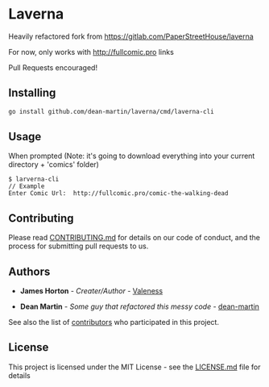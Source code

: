 # Laverna
Heavily refactored fork from https://gitlab.com/PaperStreetHouse/laverna

For now, only works with http://fullcomic.pro links

Pull Requests encouraged!

## Installing


```bash
go install github.com/dean-martin/laverna/cmd/laverna-cli
```

## Usage
When prompted (Note: it's going to download everything into your current directory + 'comics' folder)
```
$ larverna-cli
// Example
Enter Comic Url:  http://fullcomic.pro/comic-the-walking-dead
```



## Contributing

Please read [CONTRIBUTING.md](CONTRIBUTING.md) for details on our code of conduct, and the process
for submitting pull requests to us.

## Authors

* **James Horton** - *Creater/Author* - [Valeness](https://gitlab.com/Valeness)

* **Dean Martin** - *Some guy that refactored this messy code* - [dean-martin](https://github.com/dean-martin)

See also the list of [contributors](https://github.com/dean-martin/laverna/contributors) who participated
in this project.

## License

This project is licensed under the MIT License - see the [LICENSE.md](LICENSE.md) file for details

